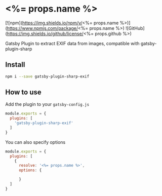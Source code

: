 # <%= props.name %>

[![npm](https://img.shields.io/npm/v/<%= props.name %>)](https://www.npmjs.com/package/<%= props.name %>)  ![GitHub](https://img.shields.io/github/license/<%= props.github %>)

Gatsby Plugin to extract EXIF data from images, compatible with gatsby-plugin-sharp

## Install

```sh
npm i --save gatsby-plugin-sharp-exif
```

## How to use

Add the plugin to your `gatsby-config.js`

```js
module.exports = {
  plugins: [
    'gatsby-plugin-sharp-exif'
  ]
}
```

You can also specify options

```js
module.exports = {
  plugins: [
    {
      resolve: '<%= props.name %>',
      options: {

      }
  ]
}
```
